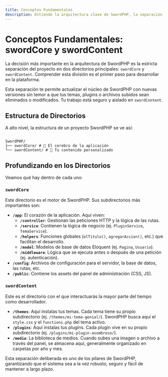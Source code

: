 ```yaml
---
title: Conceptos Fundamentales
description: Entiende la arquitectura clave de SwordPHP, la separación entre el núcleo (swordCore) y tu contenido (swordContent), y por qué es vital para la mantenibilidad.
---
```


# Conceptos Fundamentales: swordCore y swordContent

La decisión más importante en la arquitectura de SwordPHP es la estricta separación del proyecto en dos directorios principales: `swordCore` y `swordContent`. Comprender esta división es el primer paso para desarrollar en la plataforma.

Esta separación te permite actualizar el núcleo de SwordPHP con nuevas versiones sin temor a que tus temas, plugins o archivos subidos sean eliminados o modificados. Tu trabajo está seguro y aislado en `swordContent`.

## Estructura de Directorios

A alto nivel, la estructura de un proyecto SwordPHP se ve así:

```

SwordPHP/
├── swordCore/ # 🧠 El cerebro de la aplicación
└── swordContent/ # 🎨 Tu contenido personalizado

```

## Profundizando en los Directorios

Veamos qué hay dentro de cada uno:

### `swordCore`

Este directorio es el motor de SwordPHP. Sus subdirectorios más importantes son:

- **`/app`**: El corazón de la aplicación. Aquí viven:
    - **`/controller`**: Gestionan las peticiones HTTP y la lógica de las rutas.
    - **`/service`**: Contienen la lógica de negocio (ej. `PluginService`, `TemaService`).
    - **`/helpers`**: Funciones globales (`elTitulo()`, `agregarAccion()`, etc.) que facilitan el desarrollo.
    - **`/model`**: Modelos de base de datos Eloquent (ej. `Pagina`, `Usuario`).
    - **`/middleware`**: Lógica que se ejecuta antes o después de una petición (ej. autenticación).
- **`/config`**: Archivos de configuración para el servidor, la base de datos, las rutas, etc.
- **`/public`**: Contiene los assets del panel de administración (CSS, JS).

### `swordContent`

Este es el directorio con el que interactuarás la mayor parte del tiempo como desarrollador.

- **`/themes`**: Aquí instalas tus temas. Cada tema tiene su propio subdirectorio (ej. `/themes/mi-tema-genial/`). SwordPHP busca aquí el `style.css` y el `functions.php` del tema activo.
- **`/plugins`**: Aquí instalas tus plugins. Cada plugin vive en su propio subdirectorio (ej. `/plugins/mi-plugin-asombroso/`).
- **`/media`**: La biblioteca de medios. Cuando subes una imagen o archivo a través del panel, se almacena aquí, generalmente organizado en carpetas por año y mes.

Esta separación deliberada es uno de los pilares de SwordPHP, garantizando que el sistema sea a la vez robusto, seguro y fácil de mantener a largo plazo.